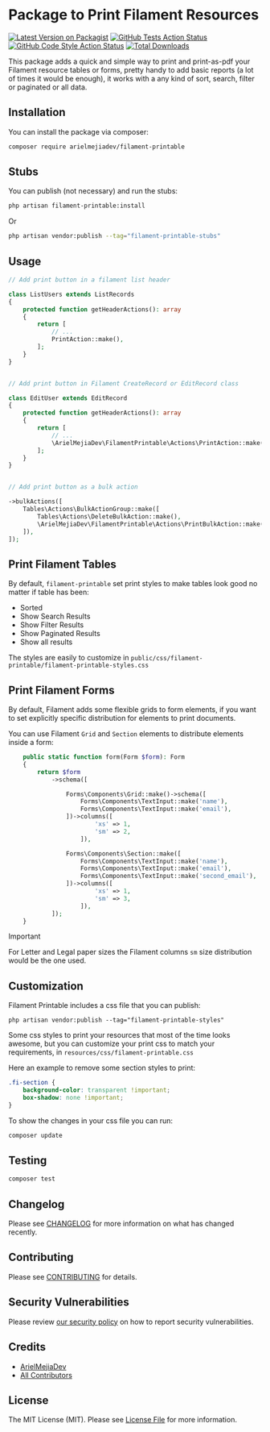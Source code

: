 # Package to Print Filament Resources

[![Latest Version on Packagist](https://img.shields.io/packagist/v/arielmejiadev/filament-printable.svg?style=flat-square)](https://packagist.org/packages/arielmejiadev/filament-printable)
[![GitHub Tests Action Status](https://img.shields.io/github/actions/workflow/status/arielmejiadev/filament-printable/run-tests.yml?branch=main&label=tests&style=flat-square)](https://github.com/arielmejiadev/filament-printable/actions?query=workflow%3Arun-tests+branch%3Amain)
[![GitHub Code Style Action Status](https://img.shields.io/github/actions/workflow/status/arielmejiadev/filament-printable/fix-php-code-style-issues.yml?branch=main&label=code%20style&style=flat-square)](https://github.com/arielmejiadev/filament-printable/actions?query=workflow%3A"Fix+PHP+code+style+issues"+branch%3Amain)
[![Total Downloads](https://img.shields.io/packagist/dt/arielmejiadev/filament-printable.svg?style=flat-square)](https://packagist.org/packages/arielmejiadev/filament-printable)


This package adds a quick and simple way to print and print-as-pdf your Filament resource tables or forms, 
pretty handy to add basic reports (a lot of times it would be enough), it works with a any kind of sort, search, filter or paginated or all data.

## Installation

You can install the package via composer:

```bash
composer require arielmejiadev/filament-printable
```

## Stubs

You can publish (not necessary) and run the stubs:

```bash
php artisan filament-printable:install
```

Or

```bash
php artisan vendor:publish --tag="filament-printable-stubs"
```

## Usage

```php
// Add print button in a filament list header

class ListUsers extends ListRecords
{
    protected function getHeaderActions(): array
    {
        return [
            // ...
            PrintAction::make(),
        ];
    }
}


// Add print button in Filament CreateRecord or EditRecord class

class EditUser extends EditRecord
{
    protected function getHeaderActions(): array
    {
        return [
            // ...
            \ArielMejiaDev\FilamentPrintable\Actions\PrintAction::make(),
        ];
    }
} 


// Add print button as a bulk action

->bulkActions([
    Tables\Actions\BulkActionGroup::make([
        Tables\Actions\DeleteBulkAction::make(),
        \ArielMejiaDev\FilamentPrintable\Actions\PrintBulkAction::make(),
    ]),
]);

```

## Print Filament Tables

By default, `filament-printable` set print styles to make tables look good no matter if table has been:

- Sorted
- Show Search Results
- Show Filter Results
- Show Paginated Results
- Show all results

The styles are easily to customize in `public/css/filament-printable/filament-printable-styles.css`

## Print Filament Forms

By default, Filament adds some flexible grids to form elements, 
if you want to set explicitly specific distribution for elements to print documents.

You can use Filament `Grid` and `Section` elements to distribute elements inside a form:

```php
    public static function form(Form $form): Form
    {
        return $form
            ->schema([

                Forms\Components\Grid::make()->schema([
                    Forms\Components\TextInput::make('name'),
                    Forms\Components\TextInput::make('email'),
                ])->columns([
                        'xs' => 1,
                        'sm' => 2,
                    ]),

                Forms\Components\Section::make([
                    Forms\Components\TextInput::make('name'),
                    Forms\Components\TextInput::make('email'),
                    Forms\Components\TextInput::make('second_email'),
                ])->columns([
                        'xs' => 1,
                        'sm' => 3,
                    ]),
            ]);
    }
```

> [!IMPORTANT]
> For Letter and Legal paper sizes the Filament columns `sm` size distribution would be the one used.  

## Customization

Filament Printable includes a css file that you can publish:

```
php artisan vendor:publish --tag="filament-printable-styles"
```

Some css styles to print your resources that most of the time looks awesome, but you can customize your print css to match your requirements, in `resources/css/filament-printable.css`

Here an example to remove some section styles to print:

```css
.fi-section {
    background-color: transparent !important;
    box-shadow: none !important;
}
```

To show the changes in your css file you can run:

```bash
composer update
```


## Testing

```bash
composer test
```

## Changelog

Please see [CHANGELOG](CHANGELOG.md) for more information on what has changed recently.

## Contributing

Please see [CONTRIBUTING](.github/CONTRIBUTING.md) for details.

## Security Vulnerabilities

Please review [our security policy](../../security/policy) on how to report security vulnerabilities.

## Credits

- [ArielMejiaDev](https://github.com/ArielMejiaDev)
- [All Contributors](../../contributors)

## License

The MIT License (MIT). Please see [License File](LICENSE.md) for more information.
